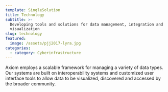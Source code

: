 ```yaml
---
template: SingleSolution
title: Technology
subtitle: >-
  Developing tools and solutions for data management, integration and
  visualization
slug: technology
featured:
  image: /assets/pjj2017-lyra.jpg
categories:
  - category: Cyberinfrastructure
---
```

Axiom employs a scalable framework for managing a variety of data types. Our systems are built on interoperability systems and customized user interface tools to allow data to be visualized, discovered and accessed by the broader community.
